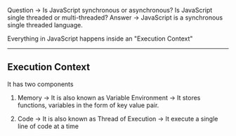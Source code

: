 Question -> Is JavaScript synchronous or asynchronous? Is JavaScript single threaded or multi-threaded?
Answer   -> JavaScript is a  synchronous single threaded language.

Everything in JavaScript happens inside an "Execution Context"
****
## Execution Context

It has two components
1. Memory
-> It is also known as Variable Environment
-> It stores functions, variables  in the form of key value pair.

1. Code
-> It is also known as Thread of Execution
-> It execute a single line of code at a time
